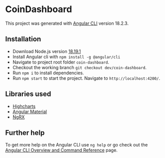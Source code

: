 # CoinDashboard

This project was generated with [Angular CLI](https://github.com/angular/angular-cli) version 18.2.3.

## Installation
- Download Node.js version [18.19.1](https://nodejs.org/en/blog/release/v18.19.1)  
- Install Angular cli with `npm install -g @angular/cli`
- Navigate to project root folder `coin-dashboard`.
- Checkout the working branch `git checkout dev/coin-dashboard`.
- Run `npm i` to install dependencies.
- Run `npm start` to start the project. Navigate to `http://localhost:4200/`.

## Libraries used
- [Highcharts](https://www.highcharts.com/docs/index)  
- [Angular Material](https://material.angular.io/)
- [NgRX](https://ngrx.io/)


## Further help

To get more help on the Angular CLI use `ng help` or go check out the [Angular CLI Overview and Command Reference](https://angular.dev/tools/cli) page.
